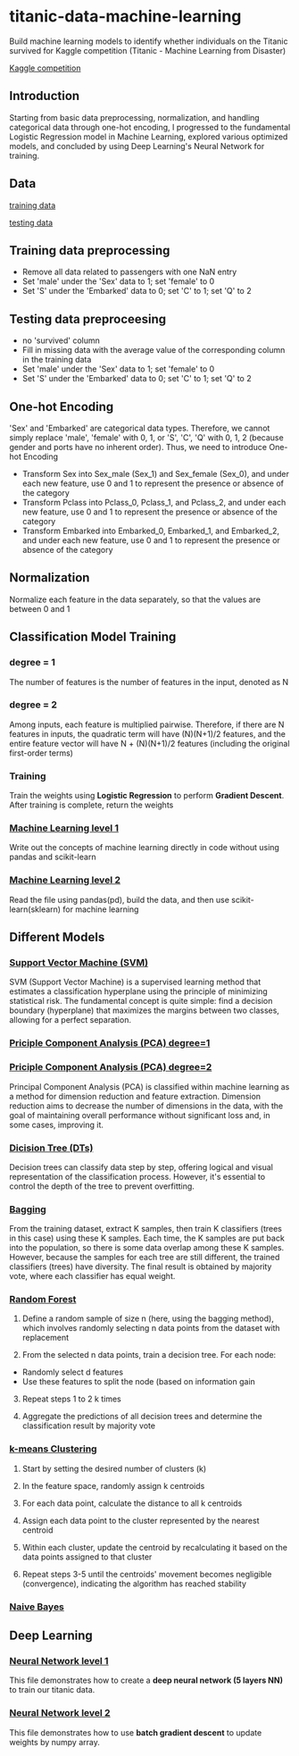 # titanic-data-machine-learning
Build machine learning models to identify whether individuals on the Titanic survived for Kaggle competition (Titanic - Machine Learning from Disaster)

[Kaggle competition](https://www.kaggle.com/competitions/titanic)

## Introduction
Starting from basic data preprocessing, normalization, and handling categorical data through one-hot encoding, I progressed to the fundamental Logistic Regression model in Machine Learning, explored various optimized models, and concluded by using Deep Learning's Neural Network for training. 

## Data
[training data](https://github.com/johnson70630/titanic-data-machine-learning/blob/main/titanic_competition/titanic_data/train.csv)

[testing data](https://github.com/johnson70630/titanic-data-machine-learning/blob/main/titanic_competition/titanic_data/test.csv)

## Training data preprocessing
- Remove all data related to passengers with one NaN entry
- Set 'male' under the 'Sex' data to 1; set 'female' to 0
- Set 'S' under the 'Embarked' data to 0; set 'C' to 1; set 'Q' to 2

## Testing data preproceesing
- no 'survived' column
- Fill in missing data with the average value of the corresponding column in the training data
- Set 'male' under the 'Sex' data to 1; set 'female' to 0
- Set 'S' under the 'Embarked' data to 0; set 'C' to 1; set 'Q' to 2

## One-hot Encoding
'Sex' and 'Embarked' are categorical data types. Therefore, we cannot simply replace 'male', 'female' with 0, 1, or 'S', 'C', 'Q' with 0, 1, 2 (because gender and ports have no inherent order). Thus, we need to introduce One-hot Encoding

- Transform Sex into Sex_male (Sex_1) and Sex_female (Sex_0), and under each new feature, use 0 and 1 to represent the presence or absence of the category
- Transform Pclass into Pclass_0, Pclass_1, and Pclass_2, and under each new feature, use 0 and 1 to represent the presence or absence of the category
- Transform Embarked into Embarked_0, Embarked_1, and Embarked_2, and under each new feature, use 0 and 1 to represent the presence or absence of the category

## Normalization
Normalize each feature in the data separately, so that the values are between 0 and 1

## Classification Model Training
### degree = 1
The number of features is the number of features in the input, denoted as N

### degree = 2
Among inputs, each feature is multiplied pairwise. Therefore, if there are N features in inputs, the quadratic term will have (N)(N+1)/2 features, and the entire feature vector will have N + (N)(N+1)/2 features (including the original first-order terms)

### Training
Train the weights using **Logistic Regression** to perform **Gradient Descent**. After training is complete, return the weights

### [Machine Learning level 1](https://github.com/johnson70630/titanic-data-machine-learning/blob/main/titanic_competition/titanic_level1.py)
Write out the concepts of machine learning directly in code without using pandas and scikit-learn

### [Machine Learning level 2](https://github.com/johnson70630/titanic-data-machine-learning/blob/main/titanic_competition/titanic_level2.py)
Read the file using pandas(pd), build the data, and then use scikit-learn(sklearn) for machine learning

## Different Models

### [Support Vector Machine (SVM)](https://github.com/johnson70630/titanic-data-machine-learning/blob/main/titanic_optimization/titanic_pandas_svm.py)
SVM (Support Vector Machine) is a supervised learning method that estimates a classification hyperplane using the principle of minimizing statistical risk. The fundamental concept is quite simple: find a decision boundary (hyperplane) that maximizes the margins between two classes, allowing for a perfect separation.

### [Priciple Component Analysis (PCA) degree=1](https://github.com/johnson70630/titanic-data-machine-learning/blob/main/titanic_optimization/titanic_pandas_pca_degree1.py)
### [Priciple Component Analysis (PCA) degree=2](https://github.com/johnson70630/titanic-data-machine-learning/blob/main/titanic_optimization/titanic_pandas_pca_degree2.py)
Principal Component Analysis (PCA) is classified within machine learning as a method for dimension reduction and feature extraction. Dimension reduction aims to decrease the number of dimensions in the data, with the goal of maintaining overall performance without significant loss and, in some cases, improving it.

### [Dicision Tree (DTs)](https://github.com/johnson70630/titanic-data-machine-learning/blob/main/titanic_optimization/titanic_pandas_decision_tree.py)
Decision trees can classify data step by step, offering logical and visual representation of the classification process. However, it's essential to control the depth of the tree to prevent overfitting.

### [Bagging](https://github.com/johnson70630/titanic-data-machine-learning/blob/main/titanic_optimization/titanic_bagging_classifier.py)
From the training dataset, extract K samples, then train K classifiers (trees in this case) using these K samples. Each time, the K samples are put back into the population, so there is some data overlap among these K samples. However, because the samples for each tree are still different, the trained classifiers (trees) have diversity. The final result is obtained by majority vote, where each classifier has equal weight.

### [Random Forest](https://github.com/johnson70630/titanic-data-machine-learning/blob/main/titanic_optimization/titanic_random_forest.py)
1. Define a random sample of size n (here, using the bagging method), which involves randomly selecting n data points from the dataset with replacement

2. From the selected n data points, train a decision tree. For each node:
 - Randomly select d features
 - Use these features to split the node (based on information gain
3. Repeat steps 1 to 2 k times

4. Aggregate the predictions of all decision trees and determine the classification result by majority vote 

### [k-means Clustering](https://github.com/johnson70630/titanic-data-machine-learning/blob/main/titanic_optimization/titanic_k_means.py)
1. Start by setting the desired number of clusters (k)

2. In the feature space, randomly assign k centroids

3. For each data point, calculate the distance to all k centroids

4. Assign each data point to the cluster represented by the nearest centroid

5. Within each cluster, update the centroid by recalculating it based on the data points assigned to that cluster

6. Repeat steps 3-5 until the centroids' movement becomes negligible (convergence), indicating the algorithm has reached stability

### [Naive Bayes](https://github.com/johnson70630/titanic-data-machine-learning/blob/main/titanic_optimization/titanic_naive_bayes%20.ipynb)

## Deep Learning

### [Neural Network level 1](https://github.com/johnson70630/titanic-data-machine-learning/blob/main/titanic_deep_learning/titanic_deep_nn.py)
This file demonstrates how to create a **deep neural network (5 layers NN)** to train our titanic data.

### [Neural Network level 2](https://github.com/johnson70630/titanic-data-machine-learning/blob/main/titanic_deep_learning/titanic_nn.py)
This file demonstrates how to use **batch gradient descent** to update weights by numpy array.

